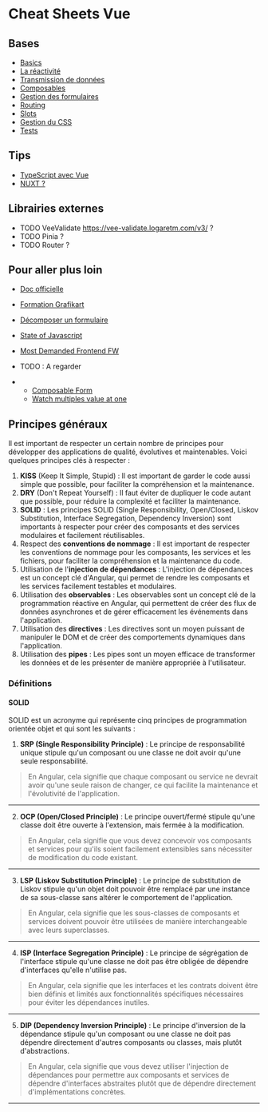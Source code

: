 # Cheat Sheets Vue

## Bases

* [Basics](BASICS.md)
* [La réactivité](REACTIVITY.md)
* [Transmission de données](HOW_TO_PASS_DATA.md)
* [Composables](COMPOSABLES.md)
* [Gestion des formulaires](FORMS.md)
* [Routing](ROUTING.md)
* [Slots](tips/SLOTS.md)
* [Gestion du CSS](CSS.md)
* [Tests](TEST.md)


## Tips 

* [TypeScript avec Vue](TYPESCRIPT.md)
* [NUXT ?]()


## Librairies externes

* TODO VeeValidate https://vee-validate.logaretm.com/v3/ ?
* TODO Pinia ?
* TODO Router ?

## Pour aller plus loin

* [Doc officielle](https://fr.vuejs.org/)
* [Formation Grafikart](https://grafikart.fr/formations/vuejs)
* [Décomposer un formulaire](https://tallpad.com/series/vuejs-misc/lessons/cleaner-form-fields-in-vuejs)
  
* [State of Javascript](https://stateofjs.com/en-US)
* [Most Demanded Frontend FW](https://www.devjobsscanner.com/blog/the-most-demanded-frontend-frameworks/)

* TODO : A regarder
* * [Composable Form](https://tallpad.com/series/vuejs-misc/lessons/streamline-vue-forms-with-this-useform-composable)
  * [Watch multiples value at one](https://tallpad.com/series/vuejs-misc/lessons/vue-watch-multiple-values-at-once)

## Principes généraux

Il est important de respecter un certain nombre de principes pour développer des applications de qualité, évolutives et maintenables. Voici quelques principes clés à respecter :

1. **KISS** (Keep It Simple, Stupid) : Il est important de garder le code aussi simple que possible, pour faciliter la compréhension et la maintenance.
2. **DRY** (Don't Repeat Yourself) : Il faut éviter de dupliquer le code autant que possible, pour réduire la complexité et faciliter la maintenance. 
3. **SOLID** : Les principes SOLID (Single Responsibility, Open/Closed, Liskov Substitution, Interface Segregation, Dependency Inversion) sont importants à respecter pour créer des composants et des services modulaires et facilement réutilisables. 
4. Respect des **conventions de nommage** : Il est important de respecter les conventions de nommage pour les composants, les services et les fichiers, pour faciliter la compréhension et la maintenance du code. 
5. Utilisation de l'**injection de dépendances** : L'injection de dépendances est un concept clé d'Angular, qui permet de rendre les composants et les services facilement testables et modulaires. 
6. Utilisation des **observables** : Les observables sont un concept clé de la programmation réactive en Angular, qui permettent de créer des flux de données asynchrones et de gérer efficacement les événements dans l'application. 
7. Utilisation des **directives** : Les directives sont un moyen puissant de manipuler le DOM et de créer des comportements dynamiques dans l'application. 
8. Utilisation des **pipes** : Les pipes sont un moyen efficace de transformer les données et de les présenter de manière appropriée à l'utilisateur.

### Définitions

#### SOLID

SOLID est un acronyme qui représente cinq principes de programmation orientée objet et qui sont les suivants :

1. **SRP (Single Responsibility Principle)** : Le principe de responsabilité unique stipule qu'un composant ou une classe ne doit avoir qu'une seule responsabilité.  
> En Angular, cela signifie que chaque composant ou service ne devrait avoir qu'une seule raison de changer, ce qui facilite la maintenance et l'évolutivité de l'application. 
___
2. **OCP (Open/Closed Principle)** : Le principe ouvert/fermé stipule qu'une classe doit être ouverte à l'extension, mais fermée à la modification.  
>En Angular, cela signifie que vous devez concevoir vos composants et services pour qu'ils soient facilement extensibles sans nécessiter de modification du code existant. 
---
3. **LSP (Liskov Substitution Principle)** : Le principe de substitution de Liskov stipule qu'un objet doit pouvoir être remplacé par une instance de sa sous-classe sans altérer le comportement de l'application.  
>En Angular, cela signifie que les sous-classes de composants et services doivent pouvoir être utilisées de manière interchangeable avec leurs superclasses.
---
4. **ISP (Interface Segregation Principle)** : Le principe de ségrégation de l'interface stipule qu'une classe ne doit pas être obligée de dépendre d'interfaces qu'elle n'utilise pas.  
>En Angular, cela signifie que les interfaces et les contrats doivent être bien définis et limités aux fonctionnalités spécifiques nécessaires pour éviter les dépendances inutiles. 
---
5. **DIP (Dependency Inversion Principle)** : Le principe d'inversion de la dépendance stipule qu'un composant ou une classe ne doit pas dépendre directement d'autres composants ou classes, mais plutôt d'abstractions.  
>En Angular, cela signifie que vous devez utiliser l'injection de dépendances pour permettre aux composants et services de dépendre d'interfaces abstraites plutôt que de dépendre directement d'implémentations concrètes.
___


